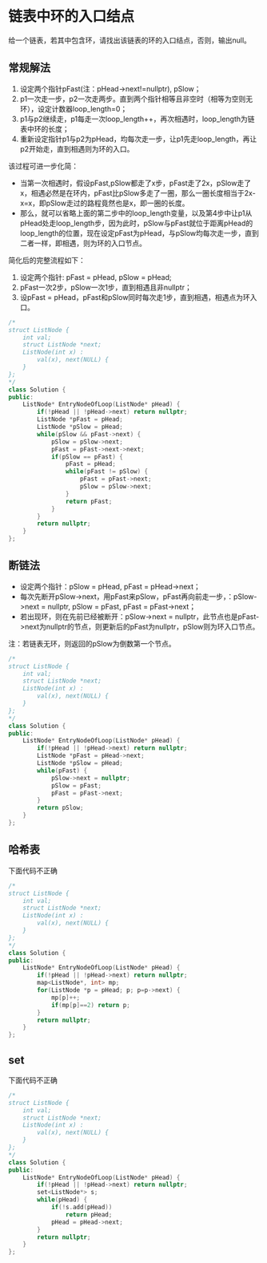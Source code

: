 # 链表中环的入口结点

给一个链表，若其中包含环，请找出该链表的环的入口结点，否则，输出null。

## 常规解法

1. 设定两个指针pFast(注：pHead->next!=nullptr), pSlow；  
2. p1一次走一步，p2一次走两步。直到两个指针相等且非空时（相等为空则无环），设定计数器loop_length=0；  
3. p1与p2继续走，p1每走一次loop_length++，再次相遇时，loop_length为链表中环的长度；  
4. 重新设定指针p1与p2为pHead，均每次走一步，让p1先走loop_length，再让p2开始走，直到相遇则为环的入口。

该过程可进一步化简：

- 当第一次相遇时，假设pFast,pSlow都走了x步，pFast走了2x，pSlow走了x，相遇必然是在环内，pFast比pSlow多走了一圈，那么一圈长度相当于2x-x=x，即pSlow走过的路程竟然也是x，即一圈的长度。  
- 那么，就可以省略上面的第二步中的loop_length变量，以及第4步中让p1从pHead处走loop_length步，因为此时，pSlow与pFast就位于距离pHead的loop_length的位置，现在设定pFast为pHead，与pSlow均每次走一步，直到二者一样，即相遇，则为环的入口节点。

简化后的完整流程如下：

1. 设定两个指针: pFast = pHead, pSlow = pHead;  
2. pFast一次2步，pSlow一次1步，直到相遇且非nullptr；  
3. 设pFast = pHead，pFast和pSlow同时每次走1步，直到相遇，相遇点为环入口。

```cpp
/*
struct ListNode {
    int val;
    struct ListNode *next;
    ListNode(int x) :
        val(x), next(NULL) {
    }
};
*/
class Solution {
public:
    ListNode* EntryNodeOfLoop(ListNode* pHead) {
        if(!pHead || !pHead->next) return nullptr;
        ListNode *pFast = pHead;
        ListNode *pSlow = pHead;
        while(pSlow && pFast->next) {
            pSlow = pSlow->next;
            pFast = pFast->next->next;
            if(pSlow == pFast) {
                pFast = pHead;
                while(pFast != pSlow) {
                    pFast = pFast->next;
                    pSlow = pSlow->next;
                }
                return pFast;
            }
        }
        return nullptr;
    }
};
```

## 断链法

- 设定两个指针：pSlow = pHead, pFast = pHead->next；  
- 每次先断开pSlow->next，用pFast来pSlow，pFast再向前走一步，：pSlow->next = nullptr, pSlow = pFast, pFast = pFast->next；
- 若出现环，则在先前已经被断开：pSlow->next = nullptr，此节点也是pFast->next为nullptr的节点，则更新后的pFast为nullptr，pSlow则为环入口节点。  

注：若链表无环，则返回的pSlow为倒数第一个节点。

```cpp
/*
struct ListNode {
    int val;
    struct ListNode *next;
    ListNode(int x) :
        val(x), next(NULL) {
    }
};
*/
class Solution {
public:
    ListNode* EntryNodeOfLoop(ListNode* pHead) {
        if(!pHead || !pHead->next) return nullptr;
        ListNode *pFast = pHead->next;
        ListNode *pSlow = pHead;
        while(pFast) {
            pSlow->next = nullptr;
            pSlow = pFast;
            pFast = pFast->next;
        }
        return pSlow;
    }
};
```

## 哈希表

下面代码不正确

```cpp
/*
struct ListNode {
    int val;
    struct ListNode *next;
    ListNode(int x) :
        val(x), next(NULL) {
    }
};
*/
class Solution {
public:
    ListNode* EntryNodeOfLoop(ListNode* pHead) {
        if(!pHead || !pHead->next) return nullptr;
        map<ListNode*, int> mp;
        for(ListNode *p = pHead; p; p=p->next) {
            mp[p]++;
            if(mp[p]==2) return p;
        }
        return nullptr;
    }
};
```

## set

下面代码不正确

```cpp
/*
struct ListNode {
    int val;
    struct ListNode *next;
    ListNode(int x) :
        val(x), next(NULL) {
    }
};
*/
class Solution {
public:
    ListNode* EntryNodeOfLoop(ListNode* pHead) {
		if(!pHead || !pHead->next) return nullptr;
		set<ListNode*> s;
		while(pHead) {
			if(!s.add(pHead))
				return pHead;
			pHead = pHead->next;
		}
		return nullptr;
	}
};
```
